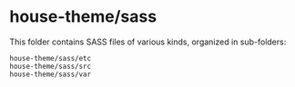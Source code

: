 # house-theme/sass

This folder contains SASS files of various kinds, organized in sub-folders:

    house-theme/sass/etc
    house-theme/sass/src
    house-theme/sass/var
